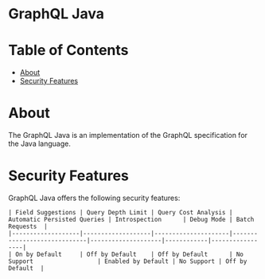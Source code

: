 # GraphQL Java

# Table of Contents
* [About](#About)
* [Security Features](#Security-Features)

# About
The GraphQL Java is an implementation of the GraphQL specification for the Java language.

# Security Features
GraphQL Java offers the following security features:

```
| Field Suggestions | Query Depth Limit | Query Cost Analysis | Automatic Persisted Queries | Introspection      | Debug Mode | Batch Requests  |
|-------------------|-------------------|---------------------|-----------------------------|--------------------|------------|-----------------|
| On by Default     | Off by Default    | Off by Default      | No Support                  | Enabled by Default | No Support | Off by Default  |
```